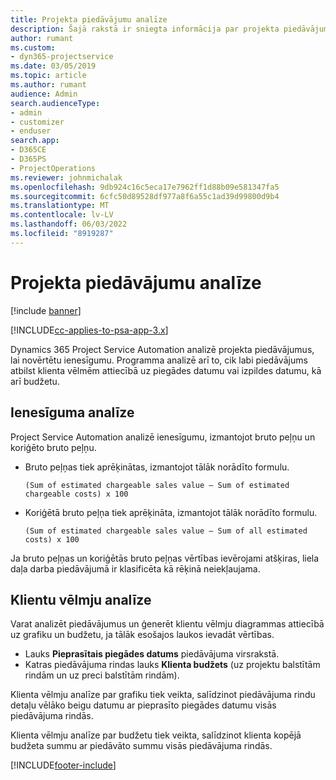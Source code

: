 ```yaml
---
title: Projekta piedāvājumu analīze
description: Šajā rakstā ir sniegta informācija par projekta piedāvājumu analīzi.
author: rumant
ms.custom:
- dyn365-projectservice
ms.date: 03/05/2019
ms.topic: article
ms.author: rumant
audience: Admin
search.audienceType:
- admin
- customizer
- enduser
search.app:
- D365CE
- D365PS
- ProjectOperations
ms.reviewer: johnmichalak
ms.openlocfilehash: 9db924c16c5eca17e7962ff1d88b09e581347fa5
ms.sourcegitcommit: 6cfc50d89528df977a8f6a55c1ad39d99800d9b4
ms.translationtype: MT
ms.contentlocale: lv-LV
ms.lasthandoff: 06/03/2022
ms.locfileid: "8919287"
---
```

# <a name="analysis-of-project-quotes"></a>Projekta piedāvājumu analīze

[!include [banner](../includes/psa-now-project-operations.md)]

[!INCLUDE[cc-applies-to-psa-app-3.x](../includes/cc-applies-to-psa-app-3x.md)]

Dynamics 365 Project Service Automation analizē projekta piedāvājumus, lai novērtētu ienesīgumu. Programma analizē arī to, cik labi piedāvājums atbilst klienta vēlmēm attiecībā uz piegādes datumu vai izpildes datumu, kā arī budžetu.

## <a name="profitability-analysis"></a>Ienesīguma analīze

Project Service Automation analizē ienesīgumu, izmantojot bruto peļņu un koriģēto bruto peļņu.

- Bruto peļņas tiek aprēķinātas, izmantojot tālāk norādīto formulu.

  `
    (Sum of estimated chargeable sales value – Sum of estimated chargeable costs) x 100
  `
- Koriģētā bruto peļņa tiek aprēķināta, izmantojot tālāk norādīto formulu.

  `
    (Sum of estimated chargeable sales value – Sum of all estimated costs) x 100
  `

Ja bruto peļņas un koriģētās bruto peļņas vērtības ievērojami atšķiras, liela daļa darba piedāvājumā ir klasificēta kā rēķinā neiekļaujama.

## <a name="analysis-of-customer-expectations"></a>Klientu vēlmju analīze

Varat analizēt piedāvājumus un ģenerēt klientu vēlmju diagrammas attiecībā uz grafiku un budžetu, ja tālāk esošajos laukos ievadāt vērtības.

- Lauks **Pieprasītais piegādes datums** piedāvājuma virsrakstā.
- Katras piedāvājuma rindas lauks **Klienta budžets** (uz projektu balstītām rindām un uz preci balstītām rindām).

Klienta vēlmju analīze par grafiku tiek veikta, salīdzinot piedāvājuma rindu detaļu vēlāko beigu datumu ar pieprasīto piegādes datumu visās piedāvājuma rindās.

Klienta vēlmju analīze par budžetu tiek veikta, salīdzinot klienta kopējā budžeta summu ar piedāvāto summu visās piedāvājuma rindās.


[!INCLUDE[footer-include](../includes/footer-banner.md)]

